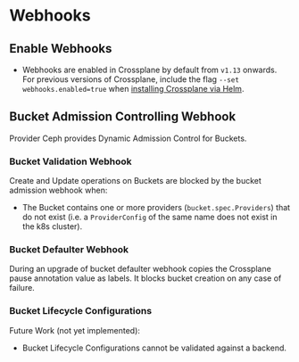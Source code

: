 # Webhooks

## Enable Webhooks
- Webhooks are enabled in Crossplane by default from `v1.13` onwards. For previous versions of Crossplane, include the flag `--set webhooks.enabled=true` when [installing Crossplane via Helm](https://docs.crossplane.io/v1.11/software/install/#install-the-crossplane-helm-chart).

## Bucket Admission Controlling Webhook
Provider Ceph provides Dynamic Admission Control for Buckets.

### Bucket Validation Webhook
Create and Update operations on Buckets are blocked by the bucket admission webhook when:
- The Bucket contains one or more providers (`bucket.spec.Providers`) that do not exist (i.e. a `ProviderConfig` of the same name does not exist in the k8s cluster).

### Bucket Defaulter Webhook
During an upgrade of bucket defaulter webhook copies the Crossplane pause annotation value as labels. It blocks bucket creation on any case of failure.

### Bucket Lifecycle Configurations
Future Work (not yet implemented):
- Bucket Lifecycle Configurations cannot be validated against a backend.
